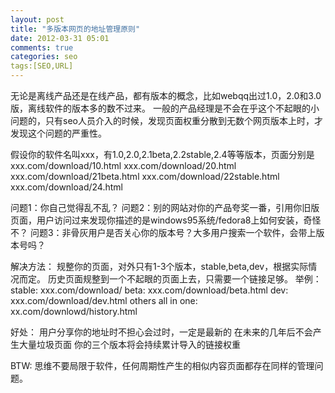 ```yaml
---
layout: post
title: "多版本网页的地址管理原则"
date: 2012-03-31 05:01
comments: true
categories: seo
tags:[SEO,URL]
---
```


无论是离线产品还是在线产品，都有版本的概念，比如webqq出过1.0，2.0和3.0版，离线软件的版本多的数不过来。
一般的产品经理是不会在乎这个不起眼的小问题的，只有seo人员介入的时候，发现页面权重分散到无数个网页版本上时，才发现这个问题的严重性。

假设你的软件名叫xxx，有1.0,2.0,2.1beta,2.2stable,2.4等等版本，页面分别是
xxx.com/download/10.html
xxx.com/download/20.html
xxx.com/download/21beta.html
xxx.com/download/22stable.html
xxx.com/download/24.html

问题1：你自己觉得乱不乱？
问题2：别的网站对你的产品夸奖一番，引用你旧版页面，用户访问过来发现你描述的是windows95系统/fedora8上如何安装，奇怪不？
问题3：非骨灰用户是否关心你的版本号？大多用户搜索一个软件，会带上版本号吗？

解决方法：
规整你的页面，对外只有1-3个版本，stable,beta,dev，根据实际情况而定。
历史页面规整到一个不起眼的页面上去，只需要一个链接足够。
举例：
stable: xxx.com/download/
beta: xxx.com/download/beta.html
dev: xxx.com/download/dev.html
others all in one: xx.com/downlowd/history.html


好处：
用户分享你的地址时不担心会过时，一定是最新的
在未来的几年后不会产生大量垃圾页面
你的三个版本将会持续累计导入的链接权重

BTW:
思维不要局限于软件，任何周期性产生的相似内容页面都存在同样的管理问题。

